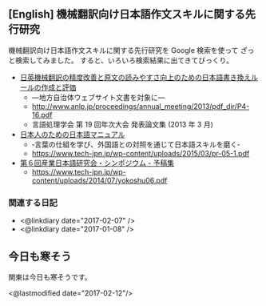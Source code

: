 ## [English] 機械翻訳向け日本語作文スキルに関する先行研究

機械翻訳向け日本語作文スキルに関する先行研究を Google 検索を使って ざっと検索してみました。
すると、いろいろ検索結果に出てきてびっくり。

* [日英機械翻訳の精度改善と原文の読みやすさ向上のための日本語書き換えルールの作成と評価](http://www.anlp.jp/proceedings/annual_meeting/2013/pdf_dir/P4-16.pdf)
  * —地方自治体ウェブサイト文書を対象に—
  * http://www.anlp.jp/proceedings/annual_meeting/2013/pdf_dir/P4-16.pdf
  * 言語処理学会 第 19 回年次大会 発表論文集 (2013 年 3 月)
* [日本人のための日本語マニュアル](https://www.tech-jpn.jp/wp-content/uploads/2015/03/pr-05-1.pdf)
  * ‐言葉の仕組を学び、外国語との対照を通じて日本語スキルを磨く‐
  * https://www.tech-jpn.jp/wp-content/uploads/2015/03/pr-05-1.pdf
* [第６回産業日本語研究会・シンポジウム - 予稿集](https://www.tech-jpn.jp/wp-content/uploads/2014/07/yokoshu06.pdf) 
  * https://www.tech-jpn.jp/wp-content/uploads/2014/07/yokoshu06.pdf

### 関連する日記

* <@linkdiary date="2017-02-07" />
* <@linkdiary date="2017-01-08" />

## 今日も寒そう

関東は今日も寒そうです。

<@lastmodified date="2017-02-12"/>
